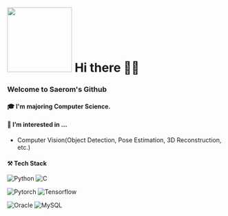 <h1><img width='150px' src="https://avatars.githubusercontent.com/u/92725975?v=4"/>  Hi there 👋🏻</h1>  

### Welcome to Saerom's Github 


<!--

Here are some ideas to get you started:

- 🔭 I’m currently working on 
- 🌱 I’m currently learning ...
- 👯 I’m looking to collaborate on ...
- 🤔 I’m looking for help with ...
- 💬 Ask me about ...
- 📫 How to reach me: ...
- 😄 Pronouns: ...
- ⚡ Fun fact: ...
-->
#### 🎓 I'm majoring Computer Science.  

#### 🌱 I’m interested in ...
- Computer Vision(Object Detection, Pose Estimation, 3D Reconstruction, etc.)


#### ⚒️ Tech Stack  
![Python](https://img.shields.io/badge/python-3670A0?style=plastic&logo=python&logoColor=ffdd54)
![C](https://img.shields.io/badge/c-%2300599C.svg?style=plastic&logo=c&logoColor=white)



![Pytorch](https://img.shields.io/badge/pytorch-EE4C2C?style=plastic-square&logo=pytorch&logoColor=white)
![Tensorflow](https://img.shields.io/badge/tensorflow-FF6F00?style=plastic-square&logo=tensorflow&logoColor=white)  

![Oracle](https://img.shields.io/badge/mysql-%2300f.svg?style=plastic&logo=mysql&logoColor=white)
![MySQL](https://img.shields.io/badge/mysql-%2300f.svg?style=plastic&logo=mysql&logoColor=white)




